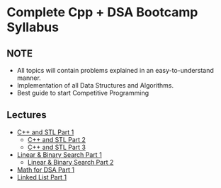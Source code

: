 # Complete Cpp + DSA Bootcamp Syllabus

## NOTE
- All topics will contain problems explained in an easy-to-understand manner.
- Implementation of all Data Structures and Algorithms.
- Best guide to start Competitive Programming

## Lectures

- [C++ and STL Part 1](https://mega.nz/file/JjAnXaBB#6xpui6otknyGnhepMA3GFejvOT_7nlAVBcC4x_ZcRJs)
  - [C++ and STL Part 2](https://mega.nz/file/R2gW1JSJ#Y7louN5kf3P18KtKSQ4IgiFe0U_LY-T1Lj2pRxD3Xec)
  - [C++ and STL Part 3](https://mega.nz/file/A75mDCyT#1iQxJq-iTrCIvp0uOEIVwQx_PcXmxorloJ9P6e0RtlY)
- [Linear & Binary Search Part 1](https://www.youtube.com/watch?v=yTN9bq1ljKU)
  - [Linear & Binary Search Part 2](https://www.youtube.com/watch?v=KJ1PO1yWxQY)
- [Math for DSA Part 1](https://www.youtube.com/watch?v=vwCWJ2ebn_E)
- [Linked List Part 1](https://www.youtube.com/watch?v=rjh0Zven_Dw)
